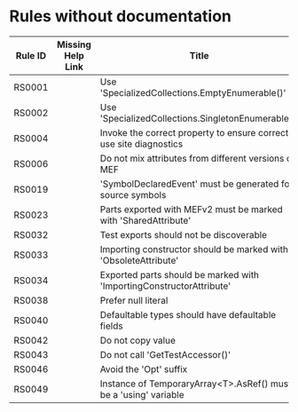 # Rules without documentation

Rule ID | Missing Help Link | Title |
--------|-------------------|-------|
RS0001 |  | Use 'SpecializedCollections.EmptyEnumerable()' |
RS0002 |  | Use 'SpecializedCollections.SingletonEnumerable()' |
RS0004 |  | Invoke the correct property to ensure correct use site diagnostics |
RS0006 |  | Do not mix attributes from different versions of MEF |
RS0019 |  | 'SymbolDeclaredEvent' must be generated for source symbols |
RS0023 |  | Parts exported with MEFv2 must be marked with 'SharedAttribute' |
RS0032 |  | Test exports should not be discoverable |
RS0033 |  | Importing constructor should be marked with 'ObsoleteAttribute' |
RS0034 |  | Exported parts should be marked with 'ImportingConstructorAttribute' |
RS0038 |  | Prefer null literal |
RS0040 |  | Defaultable types should have defaultable fields |
RS0042 |  | Do not copy value |
RS0043 |  | Do not call 'GetTestAccessor()' |
RS0046 |  | Avoid the 'Opt' suffix |
RS0049 |  | Instance of TemporaryArray\<T>.AsRef() must be a 'using' variable |
